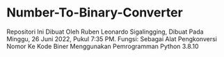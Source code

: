 # Number-To-Binary-Converter
Repositori Ini Dibuat Oleh Ruben Leonardo Sigalingging, Dibuat Pada Minggu, 26 Juni 2022, Pukul 7:35 PM. Fungsi: Sebagai Alat Pengkonversi Nomor Ke Kode Biner Menggunakan Pemrogramman Python 3.8.10

